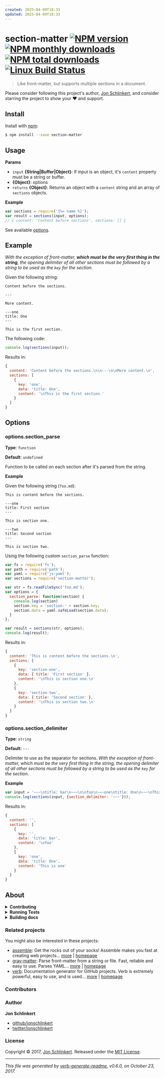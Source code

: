 ```yaml
---
created: 2025-04-09T18:33
updated: 2025-04-09T18:33
---
```

# section-matter [![NPM version](https://img.shields.io/npm/v/section-matter.svg?style=flat)](https://www.npmjs.com/package/section-matter) [![NPM monthly downloads](https://img.shields.io/npm/dm/section-matter.svg?style=flat)](https://npmjs.org/package/section-matter) [![NPM total downloads](https://img.shields.io/npm/dt/section-matter.svg?style=flat)](https://npmjs.org/package/section-matter) [![Linux Build Status](https://img.shields.io/travis/jonschlinkert/section-matter.svg?style=flat&label=Travis)](https://travis-ci.org/jonschlinkert/section-matter) 

> Like front-matter, but supports multiple sections in a document.

Please consider following this project's author, [Jon Schlinkert](https://github.com/jonschlinkert), and consider starring the project to show your :heart: and support.

## Install
Install with [npm](https://www.npmjs.com/):

```sh
$ npm install --save section-matter
```

## Usage

**Params**

* `input` **{String|Buffer|Object}**: If input is an object, it's `content` property must be a string or buffer.    
* **{Object}**: options    
* `returns` **{Object}**: Returns an object with a `content` string and an array of `sections` objects.  

**Example**

```js
var sections = require('{%= name %}');
var result = sections(input, options);
// { content: 'Content before sections', sections: [] }
```

See available [options](#options).

## Example

_With the exception of front-matter, **which must be the very first thing in the string**, the opening delimiter of all other sections must be followed by a string to be used as the `key` for the section._

Given the following string:

```
Content before the sections.

---

More content.

---one
title: One
---

This is the first section.
```

The following code:

```js
console.log(sections(input));
```

Results in:

```js
{ 
  content: 'Content before the sections.\n\n---\n\nMore content.\n',
  sections: [
    { 
      key: 'one',
      data: 'title: One',
      content: '\nThis is the first section.' 
    } 
  ] 
}
```

## Options

### options.section_parse

**Type**: `function`

**Default**: `undefined`

Function to be called on each section after it's parsed from the string.

**Example**

Given the following string (`foo.md`):

```
This is content before the sections.

---one
title: First section
---

This is section one.

---two
title: Second section
---

This is section two.
```

Using the following custom `section_parse` function:

```js
var fs = require('fs');
var path = require('path');
var yaml = require('js-yaml');
var sections = require('section-matter');

var str = fs.readFileSync('foo.md');
var options = {
  section_parse: function(section) {
    console.log(section)
    section.key = 'section-' + section.key;
    section.data = yaml.safeLoad(section.data);
  }
};

var result = sections(str, options);
console.log(result);
```

Results in:

```js
{
  content: 'This is content before the sections.\n',
  sections: [
    {
      key: 'section-one',
      data: { title: 'First section' },
      content: '\nThis is section one.\n'
    },
    {
      key: 'section-two',
      data: { title: 'Second section' },
      content: '\nThis is section two.\n'
    }
  ]
}
```

### options.section_delimiter

**Type**: `string`

**Default**: `---`

Delimiter to use as the separator for sections. _With the exception of front-matter, which must be the very first thing in the string, the opening delimiter of all other sections must be followed by a string to be used as the `key` for the section._

**Example**

```js
var input = '~~~\ntitle: bar\n~~~\n\nfoo\n~~~one\ntitle: One\n~~~\nThis is one';
console.log(sections(input, {section_delimiter: '~~~'}));
```

Results in:

```js
{
  content: '',
  sections: [
    {
      key: '',
      data: 'title: bar',
      content: '\nfoo'
    },
    {
      key: 'one',
      data: 'title: One',
      content: 'This is one'
    }
  ]
}
```

## About
<details>
  <summary><strong>Contributing</strong></summary>

Pull requests and stars are always welcome. For bugs and feature requests, [please create an issue](../../issues/new).

Please read the [contributing guide](.github/contributing.md) for advice on opening issues, pull requests, and coding standards.

</details>

<details>
  <summary><strong>Running Tests</strong></summary>

Running and reviewing unit tests is a great way to get familiarized with a library and its API. You can install dependencies and run tests with the following command:

```sh
$ npm install && npm test
```

</details>

<details>
  <summary><strong>Building docs</strong></summary>

_(This project's readme.md is generated by [verb](https://github.com/verbose/verb-generate-readme), please don't edit the readme directly. Any changes to the readme must be made in the [.verb.md](.verb.md) readme template.)_

To generate the readme, run the following command:

```sh
$ npm install -g verbose/verb#dev verb-generate-readme && verb
```

</details>

### Related projects

You might also be interested in these projects: 

- [assemble](https://www.npmjs.com/package/assemble): Get the rocks out of your socks! Assemble makes you fast at creating web projects… [more](https://github.com/assemble/assemble) | [homepage](https://github.com/assemble/assemble "Get the rocks out of your socks! Assemble makes you fast at creating web projects. Assemble is used by thousands of projects for rapid prototyping, creating themes, scaffolds, boilerplates, e-books, UI components, API documentation, blogs, building websit")
- [gray-matter](https://www.npmjs.com/package/gray-matter): Parse front-matter from a string or file. Fast, reliable and easy to use. Parses YAML… [more](https://github.com/jonschlinkert/gray-matter) | [homepage](https://github.com/jonschlinkert/gray-matter "Parse front-matter from a string or file. Fast, reliable and easy to use. Parses YAML front matter by default, but also has support for YAML, JSON, TOML or Coffee Front-Matter, with options to set custom delimiters. Used by metalsmith, assemble, verb and ")
- [verb](https://www.npmjs.com/package/verb): Documentation generator for GitHub projects. Verb is extremely powerful, easy to use, and is used… [more](https://github.com/verbose/verb) | [homepage](https://github.com/verbose/verb "Documentation generator for GitHub projects. Verb is extremely powerful, easy to use, and is used on hundreds of projects of all sizes to generate everything from API docs to readmes.")  

### Contributors

### Author
**Jon Schlinkert**

+ [github/jonschlinkert](https://github.com/jonschlinkert)
+ [twitter/jonschlinkert](https://twitter.com/jonschlinkert)

### License
Copyright © 2017, [Jon Schlinkert](https://github.com/jonschlinkert).
Released under the [MIT License](LICENSE).

***

_This file was generated by [verb-generate-readme](https://github.com/verbose/verb-generate-readme), v0.6.0, on October 23, 2017._

